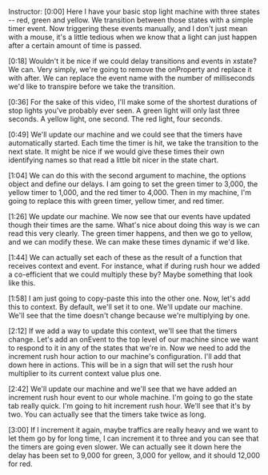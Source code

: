 Instructor: [0:00] Here I have your basic stop light machine with three states -- red, green and yellow. We transition between those states with a simple timer event. Now triggering these events manually, and I don't just mean with a mouse, it's a little tedious when we know that a light can just happen after a certain amount of time is passed.

[0:18] Wouldn't it be nice if we could delay transitions and events in xstate? We can. Very simply, we're going to remove the onProperty and replace it with after. We can replace the event name with the number of milliseconds we'd like to transpire before we take the transition.

[0:36] For the sake of this video, I'll make some of the shortest durations of stop lights you've probably ever seen. A green light will only last three seconds. A yellow light, one second. The red light, four seconds.

[0:49] We'll update our machine and we could see that the timers have automatically started. Each time the timer is hit, we take the transition to the next state. It might be nice if we would give these times their own identifying names so that read a little bit nicer in the state chart.

[1:04] We can do this with the second argument to machine, the options object and define our delays. I am going to set the green timer to 3,000, the yellow timer to 1,000, and the red timer to 4,000. Then in my machine, I'm going to replace this with green timer, yellow timer, and red timer.

[1:26] We update our machine. We now see that our events have updated though their times are the same. What's nice about doing this way is we can read this very clearly. The green timer happens, and then we go to yellow, and we can modify these. We can make these times dynamic if we'd like.

[1:44] We can actually set each of these as the result of a function that receives context and event. For instance, what if during rush hour we added a co-efficient that we could multiply these by? Maybe something that look like this.

[1:58] I am just going to copy-paste this into the other one. Now, let's add this to context. By default, we'll set it to one. We'll update our machine. We'll see that the time doesn't change because we're multiplying by one.

[2:12] If we add a way to update this context, we'll see that the timers change. Let's add an onEvent to the top level of our machine since we want to respond to it in any of the states that we're in. Now we need to add the increment rush hour action to our machine's configuration. I'll add that down here in actions. This will be in a sign that will set the rush hour multiplier to its current context value plus one.

[2:42] We'll update our machine and we'll see that we have added an increment rush hour event to our whole machine. I'm going to go the state tab really quick. I'm going to hit increment rush hour. We'll see that it's by two. You can actually see that the timers take twice as long.

[3:00] If I increment it again, maybe traffics are really heavy and we want to let them go by for long time, I can increment it to three and you can see that the timers are going even slower. We can actually see it down here the delay has been set to 9,000 for green, 3,000 for yellow, and it should 12,000 for red.
